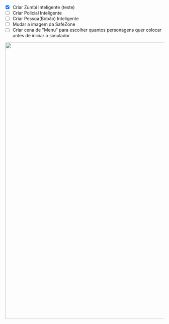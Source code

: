 
<p align="center">
  
  
  - [x] Criar Zumbi Inteligente (teste)
  - [ ] Criar Policial Inteligente
  - [ ] Criar Pessoa(Bobão) Inteligente
  - [ ] Mudar a imagem da SafeZone
  - [ ] Criar cena de "Menu" para escolher quantos personagens quer colocar antes de iniciar o simulador

  <img width="708" height="879" src="https://i.imgur.com/8CpsvID.png">
</p>
